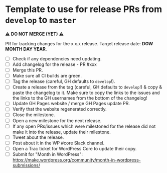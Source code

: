 Template to use for release PRs from `develop` to `master`
===========================================================

:warning: **DO NOT MERGE (YET)** :warning:

PR for tracking changes for the x.x.x release. Target release date: **DOW MONTH DAY YEAR**.
- [ ] Check if any dependencies need updating.
- [ ] Add changelog for the release - PR #xxx
- [ ] Merge this PR.
- [ ] Make sure all CI builds are green.
- [ ] Tag the release (careful, GH defaults to `develop`!).
- [ ] Create a release from the tag (careful, GH defaults to `develop`!) & copy & paste the changelog to it.
    Make sure to copy the links to the issues and the links to the GH usernames from the bottom of the changelog!
- [ ] Update GH Pages website / merge GH Pages update PR.
- [ ] Verify that the website regenerated correctly.
- [ ] Close the milestone.
- [ ] Open a new milestone for the next release.
- [ ] If any open PRs/issues which were milestoned for the release did not make it into the release, update their milestone.
- [ ] Tweet about the release.
- [ ] Post about it in the WP #core Slack channel.
- [ ] Open a Trac ticket for WordPress Core to update their copy.
- [ ] Submit for "Month in WordPress": https://make.wordpress.org/community/month-in-wordpress-submissions/
